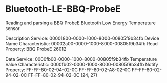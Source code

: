 # Bluetooth-LE-BBQ-ProbeE
Reading and parsing a BBQ ProbeE Bluetooth Low Energy Temperature sensor

Description Service: 00001800-0000-1000-8000-00805f9b34fb
  Device Name Characteristic:  00002a00-0000-1000-8000-00805f9b34fb
  Read Property: BBQ ProbeE 26012
  

Data Service: 0000fb00-0000-1000-8000-00805f9b34fb
  Temperature Value Characteristic: 0000fb02-0000-1000-8000-00805f9b34fb
  Notify Property: FF-FF-80-02-94-02-0C
                   FF-FF-80-02-A8-02-0C
                   FF-FF-80-02-94-02-0C
                   FF-FF-80-02-94-02-0C (24, 27)
